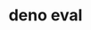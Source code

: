 ---
title: "deno eval"
oldUrl: /runtime/manual/tools/eval/
command: eval
openGraphLayout: "/open_graph/cli-commands.jsx"
openGraphTitle: "deno eval"
description: "Evaluate JavaScript and TypeScript code in the command line"
---